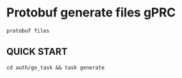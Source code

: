 # Protobuf generate files gPRC
    protobuf files

## QUICK START
    cd auth/go_task && task generate
